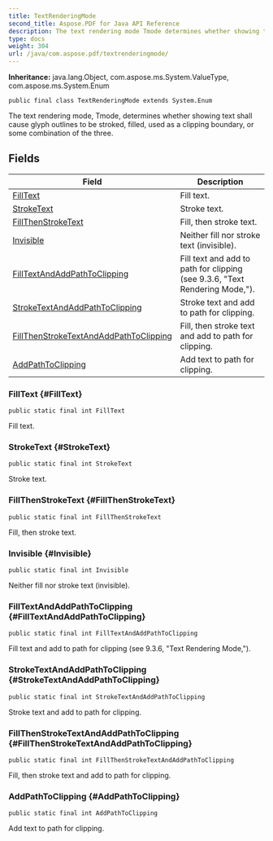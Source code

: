 ```yaml
---
title: TextRenderingMode
second_title: Aspose.PDF for Java API Reference
description: The text rendering mode Tmode determines whether showing text shall cause glyph outlines to be stroked filled used as a clipping boundary or some combination of the three.
type: docs
weight: 304
url: /java/com.aspose.pdf/textrenderingmode/
---
```

**Inheritance:**
java.lang.Object, com.aspose.ms.System.ValueType, com.aspose.ms.System.Enum
```
public final class TextRenderingMode extends System.Enum
```

The text rendering mode, Tmode, determines whether showing text shall cause glyph outlines to be stroked, filled, used as a clipping boundary, or some combination of the three.
## Fields

| Field | Description |
| --- | --- |
| [FillText](#FillText) | Fill text. |
| [StrokeText](#StrokeText) | Stroke text. |
| [FillThenStrokeText](#FillThenStrokeText) | Fill, then stroke text. |
| [Invisible](#Invisible) | Neither fill nor stroke text (invisible). |
| [FillTextAndAddPathToClipping](#FillTextAndAddPathToClipping) | Fill text and add to path for clipping (see 9.3.6, "Text Rendering Mode,"). |
| [StrokeTextAndAddPathToClipping](#StrokeTextAndAddPathToClipping) | Stroke text and add to path for clipping. |
| [FillThenStrokeTextAndAddPathToClipping](#FillThenStrokeTextAndAddPathToClipping) | Fill, then stroke text and add to path for clipping. |
| [AddPathToClipping](#AddPathToClipping) | Add text to path for clipping. |
### FillText {#FillText}
```
public static final int FillText
```


Fill text.

### StrokeText {#StrokeText}
```
public static final int StrokeText
```


Stroke text.

### FillThenStrokeText {#FillThenStrokeText}
```
public static final int FillThenStrokeText
```


Fill, then stroke text.

### Invisible {#Invisible}
```
public static final int Invisible
```


Neither fill nor stroke text (invisible).

### FillTextAndAddPathToClipping {#FillTextAndAddPathToClipping}
```
public static final int FillTextAndAddPathToClipping
```


Fill text and add to path for clipping (see 9.3.6, "Text Rendering Mode,").

### StrokeTextAndAddPathToClipping {#StrokeTextAndAddPathToClipping}
```
public static final int StrokeTextAndAddPathToClipping
```


Stroke text and add to path for clipping.

### FillThenStrokeTextAndAddPathToClipping {#FillThenStrokeTextAndAddPathToClipping}
```
public static final int FillThenStrokeTextAndAddPathToClipping
```


Fill, then stroke text and add to path for clipping.

### AddPathToClipping {#AddPathToClipping}
```
public static final int AddPathToClipping
```


Add text to path for clipping.

